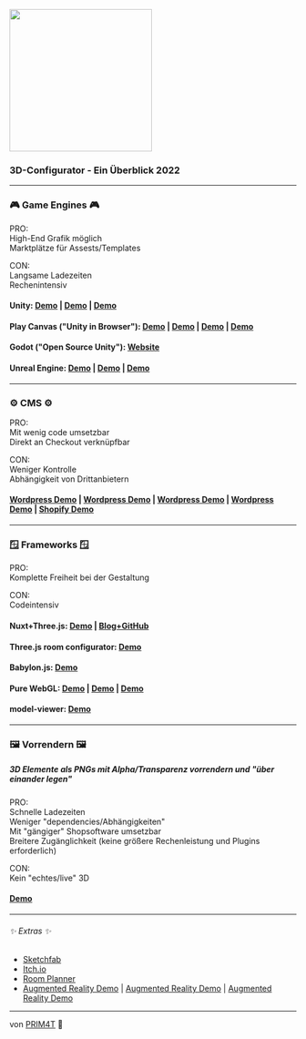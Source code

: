 <a> <img height ='250px' src ='https://cdn.hashnode.com/res/hashnode/image/upload/v1655416167040/Fy-J3WIgf.jpg?w=1600&h=840&fit=crop&crop=entropy&auto=compress'> </a>


### 3D-Configurator - Ein Überblick 2022

---

### 🎮 Game Engines 🎮

PRO:  
High-End Grafik möglich  
Marktplätze für Assests/Templates  

CON:  
Langsame Ladezeiten  
Rechenintensiv  

#### Unity: [Demo](https://techmedapp.itch.io/edytor-3d-disinfection-stand-eng) | [Demo](https://strook.itch.io/home-decorator) | [Demo](https://resources.unity.com/automotive-transportation-manufacturing-content/6-must-see-interactive-3d-product-configurators) 


#### Play Canvas ("Unity in  Browser"): [Demo](https://rzr.polaris.com/en-us/build-model/) | [Demo](https://dabmotors.com/configurator/) | [Demo](https://elfa.com/en-gb/plan/plan) | [Demo](https://playcanv.as/p/RqJJ9oU9?overlay=false) 

#### Godot ("Open Source Unity"): [Website](https://godotengine.org/)

#### Unreal Engine: [Demo](https://docs.unrealengine.com/4.26/en-US/Resources/Templates/ProductConfigurator/) | [Demo](https://www.unrealengine.com/marketplace/en-US/product/premium-configurator) | [Demo](https://www.unrealengine.com/marketplace/en-US/product/interactive-garage)



---

### ⚙️ CMS ⚙️
PRO:  
Mit wenig code umsetzbar  
Direkt an Checkout verknüpfbar

CON:  
Weniger Kontrolle  
Abhängigkeit von Drittanbietern   

#### [Wordpress Demo](https://codepen.io/prim4t/pen/ZErVwWz) | [Wordpress Demo](https://wordpress.org/plugins/site3d-configurator/) | [Wordpress Demo](https://es.wordpress.org/plugins/vividworks-3d-ecommerce-configurator/) | [Wordpress Demo](https://wordpress.org/plugins/immersive-designer/) | [Shopify Demo](https://apps.shopify.com/expivi-3d-product-configurator-1)

---

### 🪟 Frameworks 🪟
PRO:  
Komplette Freiheit bei der Gestaltung  

CON:  
Codeintensiv  

#### Nuxt+Three.js: [Demo](https://osorina.github.io/3d-headphones/) | [Blog+GitHub](https://official-osorina.medium.com/creating-a-3d-configurator-with-nuxt-and-three-js-part-1-6d40da0209e0)


#### Three.js room configurator: [Demo](https://threejs-room-configurator.netlify.app/)

#### Babylon.js: [Demo](https://deftntact.com/sofaconfigurator)

#### Pure WebGL: [Demo](https://github.com/kodaline/home-planner) | [Demo](https://cyber-fox.net/projects/cyberfox_3d_confifurator_demo_min/index.html) | [Demo](https://jolausa.com/configurator/)

#### model-viewer: [Demo](https://modelviewer.dev/)

---

###  🖼️ Vorrendern 🖼️   
##### 3D Elemente als PNGs mit Alpha/Transparenz vorrendern und "über einander legen"

PRO:  
Schnelle Ladezeiten  
Weniger "dependencies/Abhängigkeiten"  
Mit "gängiger" Shopsoftware umsetzbar  
Breitere Zugänglichkeit (keine größere Rechenleistung und Plugins erforderlich)  

CON:  
Kein "echtes/live" 3D  

#### [Demo](https://codepen.io/vincentntang/pen/LKgWbv)

---

###### ✨ Extras ✨

- [Sketchfab](https://sketchfab.com/search?q=configurator&type=models)
- [Itch.io](https://itch.io/search?q=configurator)
- [Room Planner](https://store.steampowered.com/app/1066110/Room_Planner__Design_Home_3D/)
- [Augmented Reality Demo](https://github.com/olucurious/Awesome-ARKit) | [Augmented Reality Demo](https://rufus31415.github.io/webxr/MRTK-HandInteraction/) | [Augmented Reality Demo](https://ar-js-org.github.io/AR.js-Docs/) 

---

von [PRIM4T](https://prim4t.art) 🦍
